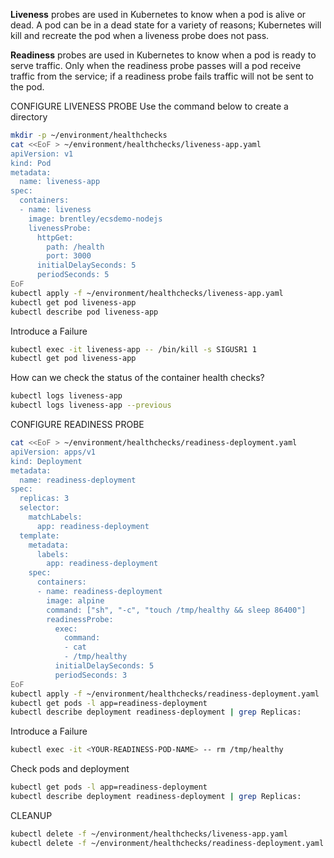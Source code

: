 **Liveness** probes are used in Kubernetes to know when a pod is alive or dead. A pod can be in a dead state for a variety of reasons; Kubernetes will kill and recreate the pod when a liveness probe does not pass.

**Readiness** probes are used in Kubernetes to know when a pod is ready to serve traffic. Only when the readiness probe passes will a pod receive traffic from the service; if a readiness probe fails traffic will not be sent to the pod.

CONFIGURE LIVENESS PROBE
Use the command below to create a directory
```sh
mkdir -p ~/environment/healthchecks
cat <<EoF > ~/environment/healthchecks/liveness-app.yaml
apiVersion: v1
kind: Pod
metadata:
  name: liveness-app
spec:
  containers:
  - name: liveness
    image: brentley/ecsdemo-nodejs
    livenessProbe:
      httpGet:
        path: /health
        port: 3000
      initialDelaySeconds: 5
      periodSeconds: 5
EoF
kubectl apply -f ~/environment/healthchecks/liveness-app.yaml
kubectl get pod liveness-app
kubectl describe pod liveness-app
```
Introduce a Failure
```sh
kubectl exec -it liveness-app -- /bin/kill -s SIGUSR1 1
kubectl get pod liveness-app
```
How can we check the status of the container health checks?
```sh
kubectl logs liveness-app
kubectl logs liveness-app --previous
```

CONFIGURE READINESS PROBE
```sh
cat <<EoF > ~/environment/healthchecks/readiness-deployment.yaml
apiVersion: apps/v1
kind: Deployment
metadata:
  name: readiness-deployment
spec:
  replicas: 3
  selector:
    matchLabels:
      app: readiness-deployment
  template:
    metadata:
      labels:
        app: readiness-deployment
    spec:
      containers:
      - name: readiness-deployment
        image: alpine
        command: ["sh", "-c", "touch /tmp/healthy && sleep 86400"]
        readinessProbe:
          exec:
            command:
            - cat
            - /tmp/healthy
          initialDelaySeconds: 5
          periodSeconds: 3
EoF
kubectl apply -f ~/environment/healthchecks/readiness-deployment.yaml
kubectl get pods -l app=readiness-deployment
kubectl describe deployment readiness-deployment | grep Replicas:
```
Introduce a Failure
```sh
kubectl exec -it <YOUR-READINESS-POD-NAME> -- rm /tmp/healthy
```
Check pods and deployment
```sh
kubectl get pods -l app=readiness-deployment
kubectl describe deployment readiness-deployment | grep Replicas:
```
CLEANUP
```sh
kubectl delete -f ~/environment/healthchecks/liveness-app.yaml
kubectl delete -f ~/environment/healthchecks/readiness-deployment.yaml

```
